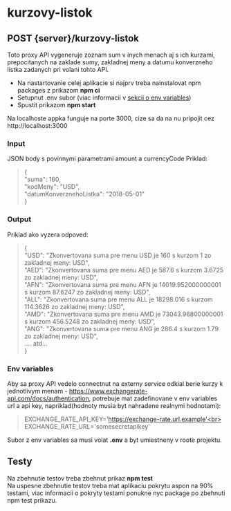 # kurzovy-listok

## POST {server}/kurzovy-listok

Toto proxy API vygeneruje zoznam sum v inych menach aj s ich kurzami, prepocitanych na zaklade sumy, zakladnej meny a datumu konverzneho listka zadanych pri volani tohto API.

- Na nastartovanie celej aplikacie si najprv treba nainstalovat npm packages z prikazom **npm ci**
- Setupnut .env subor (viac informacii v [sekcii o env variables](#env-variables))
- Spustit prikazom **npm start**

Na localhoste appka funguje na porte 3000, cize sa da na nu pripojit cez http://localhost:3000

### Input

JSON body s povinnymi parametrami amount a currencyCode
Priklad:

> {<br>
> "suma": 160,<br>
> "kodMeny": "USD",<br>
> "datumKonverznehoListka": "2018-05-01"<br>
> }

### Output

Priklad ako vyzera odpoved:

> {<br>
> "USD": "Zkonvertovana suma pre menu USD je 160 s kurzom 1 zo zakladnej meny: USD",<br>
> "AED": "Zkonvertovana suma pre menu AED je 587.6 s kurzom 3.6725 zo zakladnej meny: USD",<br>
> "AFN": "Zkonvertovana suma pre menu AFN je 14019.952000000001 s kurzom 87.6247 zo zakladnej meny: USD",<br>
> "ALL": "Zkonvertovana suma pre menu ALL je 18298.016 s kurzom 114.3626 zo zakladnej meny: USD",<br>
> "AMD": "Zkonvertovana suma pre menu AMD je 73043.96800000001 s kurzom 456.5248 zo zakladnej meny: USD",<br>
> "ANG": "Zkonvertovana suma pre menu ANG je 286.4 s kurzom 1.79 zo zakladnej meny: USD",<br>
> .... atd...<br>
> }

### Env variables

Aby sa proxy API vedelo connectnut na externy service odkial berie kurzy k jednotlivym menam - https://www.exchangerate-api.com/docs/authentication, potrebuje mat zadefinovane v env variables url a api key, napriklad(hodnoty musia byt nahradene realnymi hodnotami):

> EXCHANGE_RATE_API_KEY='https://exchange-rate.url.example'<br>
> EXCHANGE_RATE_URL='somesecretapikey'

Subor z env variables sa musi volat **.env** a byt umiestneny v roote projektu.

## Testy

Na zbehnutie testov treba zbehnut prikaz **npm test**<br>
Na uspesne zbehnutie testov treba mat aplikaciu pokrytu aspon na 90% testami, viac informacii o pokryty testami ponukne nyc package po zbehnuti npm test prikazu.
